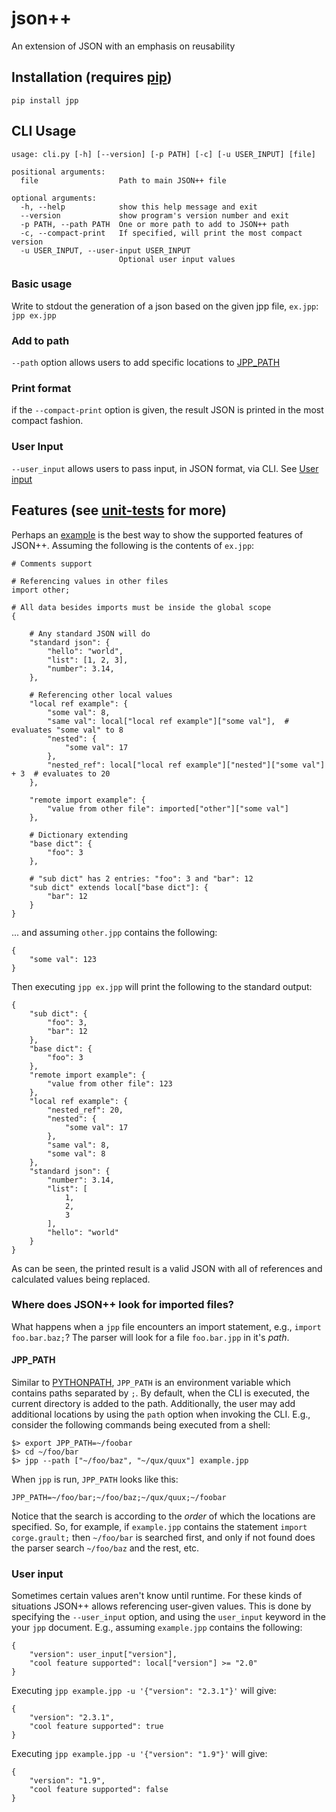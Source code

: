 # json++
An extension of JSON with an emphasis on reusability 
## Installation (requires [pip](https://pypi.python.org/pypi/pip))
`pip install jpp`
## CLI Usage
```
usage: cli.py [-h] [--version] [-p PATH] [-c] [-u USER_INPUT] [file]

positional arguments:
  file                  Path to main JSON++ file

optional arguments:
  -h, --help            show this help message and exit
  --version             show program's version number and exit
  -p PATH, --path PATH  One or more path to add to JSON++ path
  -c, --compact-print   If specified, will print the most compact version
  -u USER_INPUT, --user-input USER_INPUT
                        Optional user input values
```
### Basic usage
Write to stdout the generation of a json based on the given jpp file, `ex.jpp`:
`jpp ex.jpp`
### Add to path
`--path` option allows users to add specific locations to [JPP_PATH](#jpp_path)
### Print format
if the `--compact-print` option is given, the result JSON is printed in the most compact fashion.
### User Input
`--user_input` allows users to pass input, in JSON format, via CLI. See [User input](#user-input-1)
## Features (see [unit-tests](jpp/parser/unit_test/parser_ut.py) for more)   
Perhaps an [example](examples) is the best way to show the supported features of JSON++.  Assuming the following is the contents of `ex.jpp`:
```
# Comments support

# Referencing values in other files
import other;

# All data besides imports must be inside the global scope
{

    # Any standard JSON will do
    "standard json": {
        "hello": "world",
        "list": [1, 2, 3],
        "number": 3.14,
    },

    # Referencing other local values
    "local ref example": {
        "some val": 8,
        "same val": local["local ref example"]["some val"],  # evaluates "some val" to 8
        "nested": {
            "some val": 17
        },
        "nested_ref": local["local ref example"]["nested"]["some val"] + 3  # evaluates to 20
    },

    "remote import example": {
        "value from other file": imported["other"]["some val"]
    },

    # Dictionary extending
    "base dict": {
        "foo": 3
    },

    # "sub dict" has 2 entries: "foo": 3 and "bar": 12
    "sub dict" extends local["base dict"]: {
        "bar": 12
    }
}
``` 

... and assuming `other.jpp` contains the following:  
```
{
    "some val": 123
}
```

Then executing `jpp ex.jpp` will print the following to the standard output:
```
{
    "sub dict": {
        "foo": 3,
        "bar": 12
    },
    "base dict": {
        "foo": 3
    },
    "remote import example": {
        "value from other file": 123
    },
    "local ref example": {
        "nested_ref": 20,
        "nested": {
            "some val": 17
        },
        "same val": 8,
        "some val": 8
    },
    "standard json": {
        "number": 3.14,
        "list": [
            1,
            2,
            3
        ],
        "hello": "world"
    }
}
```

As can be seen, the printed result is a valid JSON with all of references and calculated values being replaced. 
### Where does JSON++ look for imported files?
What happens when a `jpp` file encounters an import statement, e.g., `import foo.bar.baz;`?
The parser will look for a file `foo.bar.jpp` in it's _path_.
#### JPP_PATH
Similar to [PYTHONPATH](https://docs.python.org/3/using/cmdline.html#envvar-PYTHONPATH), `JPP_PATH` is an environment variable which contains paths separated by `;`. By default, when the CLI is executed, the current directory is added to the path. Additionally, the user may add additional locations by using the `path` option when invoking the CLI.
E.g., consider the following commands being executed from a shell:
```
$> export JPP_PATH=~/foobar
$> cd ~/foo/bar
$> jpp --path ["~/foo/baz", "~/qux/quux"] example.jpp
```
When `jpp` is run, `JPP_PATH` looks like this:
```
JPP_PATH=~/foo/bar;~/foo/baz;~/qux/quux;~/foobar
```
Notice that the search is according to the _order_ of which the locations are specified. So, for example, if `example.jpp` contains the statement `import corge.grault;` then `~/foo/bar` is searched first, and only if not found does the parser search `~/foo/baz` and the rest, etc.
### User input
Sometimes certain values aren't know until runtime. For these kinds of situations JSON++ allows referencing user-given values. This is done by specifying the `--user_input` option, and using the `user_input` keyword in the your `jpp` document. E.g., assuming `example.jpp` contains the following:
```
{
    "version": user_input["version"],
    "cool feature supported": local["version"] >= "2.0"
}
```
Executing `jpp example.jpp -u '{"version": "2.3.1"}'` will give:
```
{
    "version": "2.3.1",
    "cool feature supported": true
}
```
Executing `jpp example.jpp -u '{"version": "1.9"}'` will give:
```
{
    "version": "1.9",
    "cool feature supported": false
}
```
